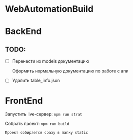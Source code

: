 # WebAutomationBuild

# BackEnd

## TODO: 
- [ ] Перенести из models документацию

    Оформить нормальную документацию по работе с апи

- [ ] Удалить table_info.json


# FrontEnd

Запустить live-сервер: ```npm run strat```

Собрать проект: ```npm run build```

    Проект собирается сразу в папку static

